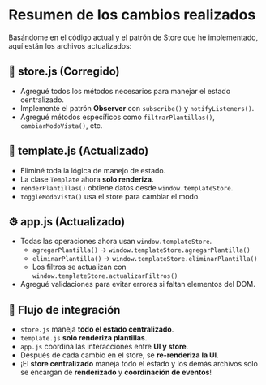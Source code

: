 # Resumen de los cambios realizados
Basándome en el código actual y el patrón de Store que he implementado, aquí están los archivos actualizados:

## 🏪 store.js (Corregido)

- Agregué todos los métodos necesarios para manejar el estado centralizado.
- Implementé el patrón **Observer** con `subscribe()` y `notifyListeners()`.
- Agregué métodos específicos como `filtrarPlantillas()`, `cambiarModoVista()`, etc.

## 🎨 template.js (Actualizado)

- Eliminé toda la lógica de manejo de estado.
- La clase `Template` ahora **solo renderiza**.
- `renderPlantillas()` obtiene datos desde `window.templateStore`.
- `toggleModoVista()` usa el store para cambiar el modo.

## ⚙️ app.js (Actualizado)

- Todas las operaciones ahora usan `window.templateStore`.
  - `agregarPlantilla()` → `window.templateStore.agregarPlantilla()`
  - `eliminarPlantilla()` → `window.templateStore.eliminarPlantilla()`
  - Los filtros se actualizan con `window.templateStore.actualizarFiltros()`
- Agregué validaciones para evitar errores si faltan elementos del DOM.

## 🔄 Flujo de integración

- `store.js` maneja **todo el estado centralizado**.
- `template.js` **solo renderiza plantillas**.
- `app.js` coordina las interacciones entre **UI y store**.
- Después de cada cambio en el store, se **re-renderiza la UI**.
- ¡El **store centralizado** maneja todo el estado y los demás archivos solo se encargan de **renderizado** y **coordinación de eventos**!

